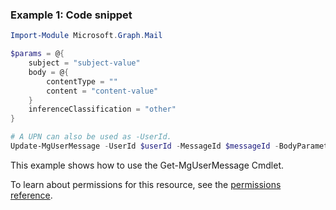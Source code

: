 ### Example 1: Code snippet

```powershellImport-Module Microsoft.Graph.Mail

$params = @{
	subject = "subject-value"
	body = @{
		contentType = ""
		content = "content-value"
	}
	inferenceClassification = "other"
}

# A UPN can also be used as -UserId.
Update-MgUserMessage -UserId $userId -MessageId $messageId -BodyParameter $params
```
This example shows how to use the Get-MgUserMessage Cmdlet.
To learn about permissions for this resource, see the [permissions reference](/graph/permissions-reference).

